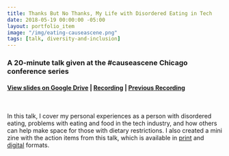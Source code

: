 ```yaml
---
title: Thanks But No Thanks, My Life with Disordered Eating in Tech
date: 2018-05-19 00:00:00 -05:00
layout: portfolio_item
image: "/img/eating-causeascene.png"
tags: [talk, diversity-and-inclusion]
---
```


### A 20-minute talk given at the #causeascene Chicago conference series
#### [View slides on Google Drive](https://docs.google.com/presentation/d/11aVtYaDizP2nWT22mz18dMsidyHLKhIBHujVO2vcylU/edit?usp=sharing) | [Recording](https://www.youtube.com/watch?v=zTBswkRyCFs&feature=youtu.be) | [Previous Recording](https://www.youtube.com/watch?v=u-GzIWnN7qs)

<br>

In this talk, I cover my personal experiences as a person with disordered eating, problems with eating and food in the tech industry, and how others can help make space for those with dietary restrictions. I also created a mini zine with the action items from this talk, which is available in [print](https://drive.google.com/file/d/1mbPVBRlg6fGw-qW3uaDBxESM5OlX1-0W/view?usp=sharing) and [digital](https://drive.google.com/open?id=1_HCN0FCcNB5Pjafw6oFt9RXXlK10nS-O) formats.
